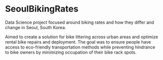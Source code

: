 # SeoulBikingRates
Data Science project focused around biking rates and how they differ and change in Seoul, South Korea.


Aimed to create a solution for bike littering across urban areas and optimize rental bike repairs and deployment. The goal was to ensure people have access to eco-friendly transportation methods while preventing hindrance to bike owners by minimizing occupation of their bike rack spots.
